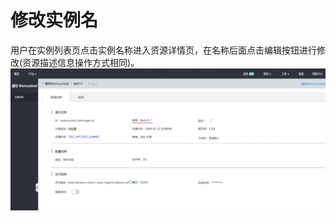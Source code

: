 # 修改实例名

用户在实例列表页点击实例名称进入资源详情页，在名称后面点击编辑按钮进行修改(资源描述信息操作方式相同)。
   ![](https://github.com/jdcloudcom/cn/blob/JCS-for-Memcached/image/Memcached/m-n.png)
